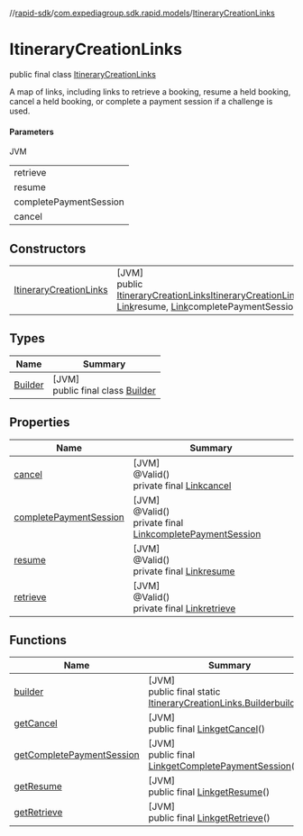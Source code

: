 //[rapid-sdk](../../../index.md)/[com.expediagroup.sdk.rapid.models](../index.md)/[ItineraryCreationLinks](index.md)

# ItineraryCreationLinks

public final class [ItineraryCreationLinks](index.md)

A map of links, including links to retrieve a booking, resume a held booking, cancel a held booking, or complete a payment session if a challenge is used.

#### Parameters

JVM

| |
|---|
| retrieve |
| resume |
| completePaymentSession |
| cancel |

## Constructors

| | |
|---|---|
| [ItineraryCreationLinks](-itinerary-creation-links.md) | [JVM]<br>public [ItineraryCreationLinks](index.md)[ItineraryCreationLinks](-itinerary-creation-links.md)([Link](../-link/index.md)retrieve, [Link](../-link/index.md)resume, [Link](../-link/index.md)completePaymentSession, [Link](../-link/index.md)cancel) |

## Types

| Name | Summary |
|---|---|
| [Builder](-builder/index.md) | [JVM]<br>public final class [Builder](-builder/index.md) |

## Properties

| Name | Summary |
|---|---|
| [cancel](index.md#2127481420%2FProperties%2F700308213) | [JVM]<br>@Valid()<br>private final [Link](../-link/index.md)[cancel](index.md#2127481420%2FProperties%2F700308213) |
| [completePaymentSession](index.md#-1796119971%2FProperties%2F700308213) | [JVM]<br>@Valid()<br>private final [Link](../-link/index.md)[completePaymentSession](index.md#-1796119971%2FProperties%2F700308213) |
| [resume](index.md#905867257%2FProperties%2F700308213) | [JVM]<br>@Valid()<br>private final [Link](../-link/index.md)[resume](index.md#905867257%2FProperties%2F700308213) |
| [retrieve](index.md#1530595466%2FProperties%2F700308213) | [JVM]<br>@Valid()<br>private final [Link](../-link/index.md)[retrieve](index.md#1530595466%2FProperties%2F700308213) |

## Functions

| Name | Summary |
|---|---|
| [builder](builder.md) | [JVM]<br>public final static [ItineraryCreationLinks.Builder](-builder/index.md)[builder](builder.md)() |
| [getCancel](get-cancel.md) | [JVM]<br>public final [Link](../-link/index.md)[getCancel](get-cancel.md)() |
| [getCompletePaymentSession](get-complete-payment-session.md) | [JVM]<br>public final [Link](../-link/index.md)[getCompletePaymentSession](get-complete-payment-session.md)() |
| [getResume](get-resume.md) | [JVM]<br>public final [Link](../-link/index.md)[getResume](get-resume.md)() |
| [getRetrieve](get-retrieve.md) | [JVM]<br>public final [Link](../-link/index.md)[getRetrieve](get-retrieve.md)() |
